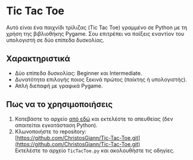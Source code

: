 # Tic Tac Toe

Αυτό είναι ένα παιχνίδι τρίλιζας (Tic Tac Toe) γραμμένο σε Python με τη χρήση της βιβλιοθήκης Pygame. Σου επιτρέπει να παίξεις εναντίον του υπολογιστή σε δύο επίπεδα δυσκολίας.

## Χαρακτηριστικά
- Δύο επίπεδα δυσκολίας: Beginner και Intermediate.
- Δυνατότητα επιλογής ποιος ξεκινά πρώτος (παίκτης ή υπολογιστής).
- Απλή διεπαφή με γραφικά Pygame.

## Πως να το χρησιμοποιήσεις
1. Κατεβάστε το αρχείο [από εδώ](https://drive.google.com/file/d/1aU9zKeK_cZrKGb8hWkheLn5w6I9l-kRW/view?usp=drive_link) και εκτελέστε το απευθείας (δεν απαιτείται εγκατάσταση Python).
2. Κλωνοποιήστε το repository:  
   [https://github.com/ChristosGiann/Tic-Tac-Toe.git](https://github.com/ChristosGiann/Tic-Tac-Toe.git)  
   Εκτελέστε το αρχείο `TicTacToe.py` και ακολουθήστε τις οδηγίες.
